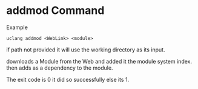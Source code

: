 # addmod Command 

Example
```
uclang addmod <WebLink> <module>
```

if path not provided it will use the working directory as its input.

downloads a Module from the Web and added it the module system index.
then adds as a dependency to the module.

The exit code is 0 it did so successfully else its 1.